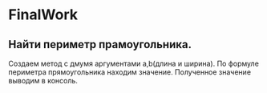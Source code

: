 # FinalWork
## Найти периметр прамоугольника.
Создаем метод с дмумя аргументами a,b(длина и ширина).
По формуле периметра прямоугольника находим значение.
Полученное значение выводим в консоль.
